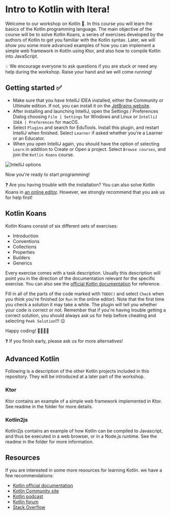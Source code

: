 # Intro to Kotlin with Itera!

Welcome to our workshop on Kotlin 🙌. In this course you will learn the basics of the Kotlin programming language. The main objective of the course will be to solve Kotlin Koans, a series of exercises developed by the authors of Kotlin to get you familiar with the Kotlin syntax. Later, we will show you some more advanced examples of how you can implement a simple web framework in Kotlin using Ktor, and also how to compile Kotlin into JavaScript.

💡 We encourage everyone to ask questions if you are stuck or need any help during the workshop. Raise your hand and we will come running!

## Getting started ✅

- Make sure that you have IntelliJ IDEA installed, either the Community or Ultimate edition. If not, you can install it on the [JetBrains website]( https://www.jetbrains.com/idea/).
- After installing and launching IntelliJ, open the Settings / Preferences Dialog choosing `File | Settings` for Windows and Linux or `IntelliJ IDEA | Preferences` for macOS.
- Select `Plugins` and search for EduTools. Install this plugin, and restart IntelliJ when finished. Select `Learner` if asked whether you're a Learner or an Educator.
- When you open IntelliJ again, you should have the option of selecting `Learn` in addition to Create or Open a project. Select `Browse courses`, and join the `Kotlin Koans` course.

![IntelliJ options](https://imgur.com/k58Iyto)

Now you're ready to start programming!

❓ Are you having trouble with the installation? You can also solve Kotlin Koans in [an online editor](https://play.kotlinlang.org/koans). However, we strongly recommend that you ask us for help first!

## Kotlin Koans

Kotlin Koans consist of six different sets of exercises:
- Introduction
- Conventions
- Collections
- Properties
- Builders
- Generics

Every exercise comes with a task description. Usually this description will point you in the direction of the documentation relevant for the specific exercise. You can also see the [official Kotlin documentation](https://kotlinlang.org/docs/reference/) for reference.

Fill in all of the parts of the code marked with `TODO()` and select `Check` when you think you're finished (or `Run` in the online editor). Note that the first time you check a solution it may take a while. The plugin will tell you whether your code is correct or not. Remember that if you're having trouble getting a correct solution, you should always ask us for help before cheating and selecting `Peek Solution`!!! 😉

Happy coding! 👨‍💻👩‍💻

❓ If you finish early, please ask us for more alternatives!

## Advanced Kotlin

Following is a description of the other Kotlin projects included in this repository. They will be introduced at a later part of the workshop.

### Ktor
Ktor contains an example of a simple web framework implemented in Ktor. See readme in the folder for more details.

### Kotlin2js

Kotlin2js contains an example of how Kotlin can be compiled to Javascript, and thus be executed in a web browser, or in a  Node.js runtime. See the readme in the folder for more information.

## Resources
If you are interested in some more resources for learning Kotlin. we have a few recommendations:
- [Kotlin official documentation](https://kotlinlang.org/docs/reference/)
- [Kotlin Community site](https://kotlinlang.org/community/)
- [Kotlin podcast](http://talkingkotlin.com/)
- [Kotlin forum](https://discuss.kotlinlang.org/)
- [Stack Overflow](https://stackoverflow.com/questions/tagged/kotlin)

